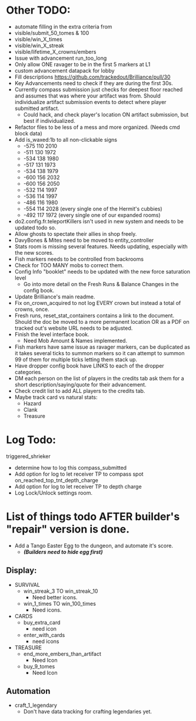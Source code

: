 # Other TODO:
- automate filling in the extra criteria from 
 - visible/submit_50_tomes & 100
 - visible/win_X_times
 - visible/win_X_streak
 - visible/lifetime_X_crowns/embers
- Issue with advancement run_too_long
- Only allow ONE ravager to be in the first 5 markers at L1
- custom advancement datapack for lobby
- Fill descriptions https://github.com/trackedout/Brilliance/pull/30
- Key Advancements need to check if they are during the first 30s.
- Currently compass submission just checks for deepest floor reached and assumes that was where your artifact was from. Should individualize artifact submission events to detect where player submitted artifact.
  - Could hack, and check player's location ON artifact submission, but best if individualized.
- Refactor files to be less of a mess and more organized. (Needs cmd block data)
- Add is_waxed:1b to all non-clickable signs
  * -575 110 2010
  * -511 130 1972
  * -534 138 1980
  * -517 131 1973
  * -534 138 1979
  * -600 156 2032
  * -600 156 2050
  * -532 114 1997
  * -536 114 1997
  * -486 116 1980
  * -554 114 2028 (every single one of the Hermit's cubbies)
  * -492 117 1972 (every single one of our expanded rooms)
- do2.config.fr.teleportKillers isn't used in new system and needs to be updated todo so.
- Allow ghosts to spectate their allies in shop freely.
- DavyBones & Mites need to be moved to entity_controller
- Stats room is missing several features. Needs updating, especially with the new scores.
- Fish markers needs to be controlled from backrooms
- Check for TOO MANY mobs to correct them.
- Config Info "booklet" needs to be updated with the new force saturation level
  - Go into more detail on the Fresh Runs & Balance Changes in the config book.
- Update Brilliance's main readme.
- Fix on_crown_acquired to not log EVERY crown but instead a total of crowns, once. 
- Fresh runs, reset_stat_containers contains a link to the document. Should the doc be moved to a more permanent location OR as a PDF on tracked out's website URL needs to be adjusted.
- Finish the level interface book.
  - Need Mob Amount & Names implemented.
- Fish markers have same issue as ravager markers, can be duplicated as it takes several ticks to summon markers so it can attempt to summon 99 of them for multiple ticks letting them stack up.
- Have dropper config book have LINKS to each of the dropper categories.
- DM each person on the list of players in the credits tab ask them for a short description/saying/quote for their advancement.
- Check credit list to add ALL players to the credits tab.
- Maybe track card vs natural stats:
  - Hazard
  - Clank
  - Treasure

# Log Todo:
triggered_shrieker
- determine how to log this
  compass_submitted
- Add option for log to let receiver TP to compass spot
  on_reached_top_tnt_depth_charge
- Add option for log to let receiver TP to depth charge
- Log Lock/Unlock settings room.

# List of things todo AFTER builder's "repair" version is done.
- Add a Tango Easter Egg to the dungeon, and automate it's score.
    - **_(Builders need to hide egg first)_**

## Display:
- SURVIVAL
    - win_streak_3 TO win_streak_10
        - Need better icons.
    - win_1_times TO win_100_times
        - Need icons.
- CARDS
    - buy_extra_card
        - need icon
    - enter_with_cards
        - need icons
- TREASURE
    - end_more_embers_than_artifact
        - Need Icon
    - buy_9_tomes
        - Need Icon
## Automation
- craft_1_legendary
    - Don't have data tracking for crafting legendaries yet.




